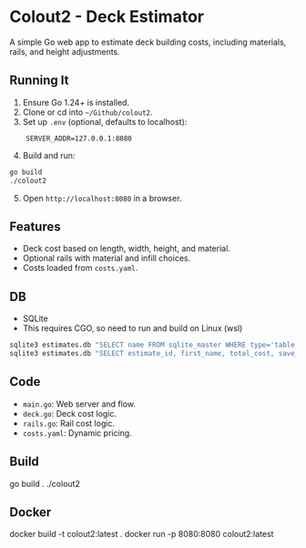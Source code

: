 # Colout2 - Deck Estimator

A simple Go web app to estimate deck building costs, including materials, rails, and height adjustments.

## Running It
1. Ensure Go 1.24+ is installed.
2. Clone or cd into `~/Github/colout2`.
3. Set up `.env` (optional, defaults to localhost):

```
    SERVER_ADDR=127.0.0.1:8080
```

4. Build and run:
```bash
go build
./colout2
```
5. Open `http://localhost:8080` in a browser.

## Features
- Deck cost based on length, width, height, and material.
- Optional rails with material and infill choices.
- Costs loaded from `costs.yaml`.

## DB
 - SQLite
 - This requires CGO, so need to run and build on Linux (wsl)
```bash
sqlite3 estimates.db "SELECT name FROM sqlite_master WHERE type='table';"
sqlite3 estimates.db "SELECT estimate_id, first_name, total_cost, save_date FROM estimates;"
```

## Code
- `main.go`: Web server and flow.
- `deck.go`: Deck cost logic.
- `rails.go`: Rail cost logic.
- `costs.yaml`: Dynamic pricing.

## Build
go build .
./colout2

## Docker
docker build -t colout2:latest .
docker run -p 8080:8080 colout2:latest
